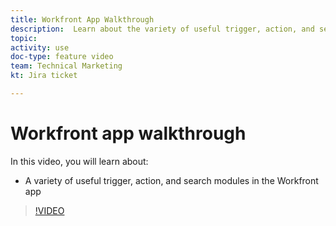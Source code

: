 ```yaml
---
title: Workfront App Walkthrough
description:  Learn about the variety of useful trigger, action, and search modules in the Workfront app in [!DNL Adobe Workfront Fusion].
topic: 
activity: use
doc-type: feature video
team: Technical Marketing
kt: Jira ticket 

---
```

# Workfront app walkthrough

In this video, you will learn about:
* A variety of useful trigger, action, and search modules in the Workfront app


>[!VIDEO](https://video.tv.adobe.com/v/335297/?quality=12)
